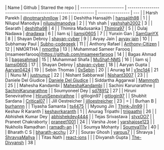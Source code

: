 | Name                   | Github                                                        | Starred the repo |
| ---------------------- | ------------------------------------------------------------- | ---------------- | --- |
| Harsh Parekh           | [@notmarshmllow](https://github.com/notmarshmllow)            | 26               |
| Deshitha Hansajith     | [hansajith98](https://github.com/hansajith98)                 | 1                |
| Nilupul Manodya        | [nilupulmanodya](https://github.com/nilupulmanodya/)          | 2                |
| Ysh shah               | [yashshah2002](https://github.com/yashshah2002)               | 3                |
| Searath                | [deshitha98](https://github.com/deshitha98)                   | 4                |
| Thimira Madusanka      | [Thimira97](https://github.com/Thimira97)                     | 5                |
| Dulaj Nadawa           | [dnadawa](https://github.com/dnadawa)                         | 6                |
| liam sj                | [liamsj0605](https://github.com/Liam0605)                     | 7                |
| Yunxin Gan             | [SamGanYX](https://github.com/SamGanYX)                       | 8                |
| Shayan Debroy          | [shayan-cyber](https://github.com/shayan-cyber)               | 9                |
| Avyay Jain             | [avyay jain](https://github.com/avyayjain)                    | 10               |
| Subhamay Paul          | [Subho-codegeek](https://github.com/Subho-codegeek)           | 11               |
| Anthony Rafael         | [Anthony-Citizen](https://github.com/Anthony-Citizen)         | 12               |
| NMORTHA                | [nmortha](https://github.com/nmortha)                         | 13               |
| Muhammad Sameer Farooq | [msameerfarooq](https://github.com/msameerfarooq              | 14               |
| Bagas Ahmad S          | [bagasahmad](https://github.com/bagasahmad)                   | 15               |
| Muhammad Shafa         | [MuShaf-NMS](https://github.com/MuShaf-NMS)                   | 16               |
| liam sj                | [liamsj0605](https://github.com/Liam0605)                     | 17               |
| Shayan Debroy          | [shayan-cyber](https://github.com/shayan-cyber)               | 18               |
| Aaryan Gupta           | [Aaryan0424](https://github.com/Aaryan0424)                   | 19               |
| Sebin Thomas           | [0xSebin](https://github.com/0xSebin/)                        | 20               |
| Anurag M               | [v1nc1d4](https://github.com/v1nc1d4/)                        | 21               |
| Nunu M                 | [justnunuz](https://github.com/JustNunuz)                     | 22               |
| Nishant Sabbarwal      | [Nishant3007](https://github.com/Nishant3007)                 | 23               |
| Daniele Del Giudice    | [Daniele Del Giudice](https://github.com/danieledelgiudice)   |
| Siddartha Aggarwal     | [Mammoth](https://github.com/mammothneck)                     | 25               |
| Mahesha Kandambi       | [MaheshaKandambi](https://github.com/MaheshaKandambi)         |
| Sachini Karunarathne   | [SachiniKarunarathne](https://github.com/SachiniKarunarathne) |
| Soumyoneel Dey         | [sd78912](https://github.com/sd78912)                         | 27               |
| Hiruni Senevirathne    | [HiruniSenevirathne](https://github.com/HiruniSenevirathne)   |
| gitlogin97             | [gitlogin97](https://github.com/gitlogin97)                   |
| Shubhit Sardana        | [Critical07](https://github.com/Critical07)                   |
| Jill Oestreicher       | [jilloestreicher](https://github.com/jilloestreicher)         | 23               | =   |
| Burhan B               | [burhannn](https://github.com/burhannn)                       |
| Tiyasha Samanta        | [ts4475](https://github.com/ts4475)                           |
| Myoung Jin             | [Think-JIn99](https://github.com/Think-JIn99)                 |
| Keshav R Karanth       | [keshavrkaranth](https://github.com/keshavrkaranth)           | 1                |
| Anurag Tripathi        | [triipaathii](https://github.com/triipaathii)                 | 26               |
| Abhishek Kumar Dey     | [abhishekdey4444](https://github.com/abhishekdey4444)         |
| Tejas Srivastava       | [styxOO7](https://github.com/styxOO7)                         |
| Praneet Chakraborty    | [praneet1001](https://github.com/praneet1001)                 | 24               |
| Varsha Jose            | [varshajose123](https://github.com/varshajose123)             |
| Nukholis Ramadhan      | [ramadh-an](https://github.com/ramadh-an)                     | 1                |
| Soumya Mohanty         | [Soumya111v](https://github.com/Soumya111v)                   | 40               |
| Bharath C S            | [bharath-acchu](https://github.com/bharath-acchu)             | 27               |
| Sourav Ghosh           | [varous7](https://github.com/varous7)                         |
| Shravya                | [ShravyaMallya](https://github.com/ShravyaMallya)             |
| Titas Nath             | [react-ions](https://github.com/react-ions)                   |                  |
| Divyansh Gupta         | [The-Divyansh](https://github.com/The-Divyansh)               | 38               |
